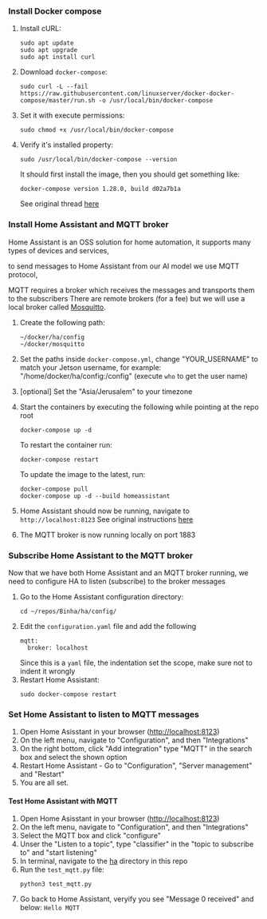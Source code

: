 ### Install Docker compose
1. Install cURL:
   ```
   sudo apt update
   sudo apt upgrade
   sudo apt install curl
   ```
2. Download `docker-compose`:
   ```
   sudo curl -L --fail https://raw.githubusercontent.com/linuxserver/docker-docker-compose/master/run.sh -o /usr/local/bin/docker-compose
   ```
3. Set it with execute permissions:
   ```
   sudo chmod +x /usr/local/bin/docker-compose
   ```
4. Verify it's installed property:
   ```
   sudo /usr/local/bin/docker-compose --version
   ```
   It should first install the image, then you should get something like:
   ```
   docker-compose version 1.28.0, build d02a7b1a
   ```
   
   See original thread [here](https://github.com/docker/compose/issues/6831)

### Install Home Assistant and MQTT broker
Home Assistant is an OSS solution for home automation, it supports many types of devices and services,

to send messages to Home Assistant from our AI model we use MQTT protocol,

MQTT requires a broker which receives the messages and transports them to the subscribers
There are remote brokers (for a fee) but we will use a local broker called [Mosquitto](https://mosquitto.org/).
1. Create the following path:
    ```
    ~/docker/ha/config
    ~/docker/mosquitto
    ```

2. Set the paths inside `docker-compose.yml`, change "YOUR_USERNAME" to match your Jetson username, for example: "/home/docker/ha/config:/config" (execute `who` to get the user name)
3. [optional] Set the "Asia/Jerusalem" to your timezone
4. Start the containers by executing the following while pointing at the repo root
    ```
    docker-compose up -d
    ```

    To restart the container run:
    ```
    docker-compose restart
    ```

    To update the image to the latest, run:
    ```
    docker-compose pull
    docker-compose up -d --build homeassistant
    ```
5. Home Assistant should now be running, navigate to `http://localhost:8123`
See original instructions [here](https://www.home-assistant.io/docs/installation/docker/#docker-compose)
6. The MQTT broker is now running locally on port 1883

### Subscribe Home Assistant to the MQTT broker
Now that we have both Home Assistant and an MQTT broker running, we need to configure HA to listen (subscribe) to the broker messages
1. Go to the Home Assistant configuration directory:
   ```
   cd ~/repos/Binha/ha/config/
   ```
2. Edit the `configuration.yaml` file and add the following
   ```
   mqtt:
     broker: localhost
   ```
   Since this is a `yaml` file, the indentation set the scope, make sure not to indent it wrongly
3. Restart Home Assistant:
   ```
   sudo docker-compose restart
   ```

### Set Home Assistant to listen to MQTT messages
1. Open Home Asisstant in your browser ([http://localhost:8123](http://localhost:8123))
2. On the left menu, navigate to "Configuration", and then "Integrations"
3. On the right bottom, click "Add integration" type "MQTT" in the search box and select the shown option
4. Restart Home Assistant - Go to "Configuration", "Server management" and "Restart"
5. You are all set.

#### Test Home Assistant with MQTT
1. Open Home Asisstant in your browser ([http://localhost:8123](http://localhost:8123))
2. On the left menu, navigate to "Configuration", and then "Integrations"
3. Select the MQTT box and click "configure"
4. Unser the "Listen to a topic", type "classifier" in the "topic to subscribe to" and "start listening"
5. In terminal, navigate to the [ha](ha/) directory in this repo
6. Run the `test_mqtt.py` file:
    ```
    python3 test_mqtt.py
    ```
7. Go back to Home Assistant, veryify you see "Message 0 received" and below: `Hello MQTT`
